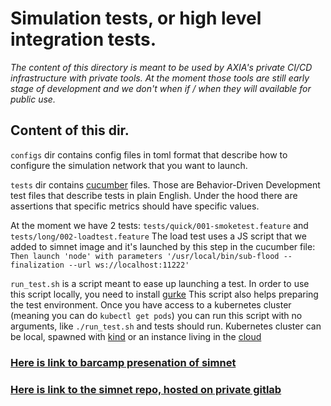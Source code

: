# Simulation tests, or high level integration tests.


_The content of this directory is meant to be used by AXIA's private CI/CD
infrastructure with private tools. At the moment those tools are still early
stage of development and we don't when if / when they will available for
public use._


## Content of this dir. 

`configs` dir contains config files in toml format that describe how to
configure the simulation network that you want to launch.

`tests` dir contains [cucumber](https://cucumber.io/) files. Those are 
Behavior-Driven Development test files that describe tests in plain English.
Under the hood there are assertions that specific metrics should have specific
values. 

At the moment we have 2 tests: `tests/quick/001-smoketest.feature` and
`tests/long/002-loadtest.feature`
The load test uses a JS script that we added to simnet image and it's launched
by this step in the cucumber file:
`Then launch 'node' with parameters '/usr/local/bin/sub-flood --finalization --url ws://localhost:11222'`

`run_test.sh` is a script meant to ease up launching a test.
In order to use this script locally, you need to install 
[gurke](https://github.com/axiatech/gurke)
This script also helps preparing the test environment. Once you have access to 
a kubernetes cluster (meaning you can do `kubectl get pods`) you can run this 
script with no arguments, like `./run_test.sh` and tests should run.
Kubernetes cluster can be local, spawned with 
[kind](https://kind.sigs.k8s.io/docs/user/quick-start/#installation)
or an instance living in the 
[cloud](https://github.com/axiatech/gurke/blob/main/docs/How-to-setup-access-to-gke-k8s-cluster.md) 


### [Here is link to barcamp presenation of simnet](https://www.crowdcast.io/e/ph49xu01)
### [Here is link to the simnet repo, hosted on private gitlab](https://gitlab.axiacoin.network/axia/simnet/-/tree/master)
